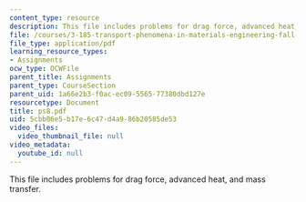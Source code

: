 ```yaml
---
content_type: resource
description: This file includes problems for drag force, advanced heat, and mass transfer.
file: /courses/3-185-transport-phenomena-in-materials-engineering-fall-2003/5cbb06e5b17e6c47d4a986b20585de53_ps8.pdf
file_type: application/pdf
learning_resource_types:
- Assignments
ocw_type: OCWFile
parent_title: Assignments
parent_type: CourseSection
parent_uid: 1a66e2b3-f0ac-ec09-5565-77380dbd127e
resourcetype: Document
title: ps8.pdf
uid: 5cbb06e5-b17e-6c47-d4a9-86b20585de53
video_files:
  video_thumbnail_file: null
video_metadata:
  youtube_id: null
---
```

This file includes problems for drag force, advanced heat, and mass transfer.

